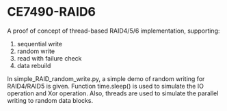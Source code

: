 # CE7490-RAID6
A proof of concept of thread-based RAID4/5/6 implementation, supporting:

1. sequential write
2. random write
3. read with failure check
4. data rebuild

In simple_RAID_random_write.py, a simple demo of random writing for RAID4/RAID5 is given. Function time.sleep() is used to simulate the IO operation and Xor operation. Also, threads are used to simulate the parallel writing to random data blocks.
